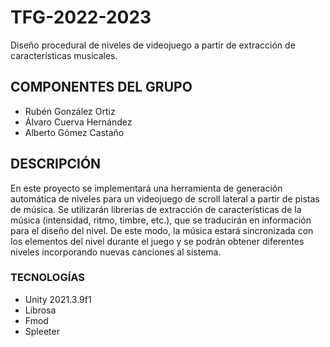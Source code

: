 # TFG-2022-2023
Diseño procedural de niveles de videojuego a partir de extracción de características musicales.
## COMPONENTES DEL GRUPO
- Rubén González Ortiz
- Álvaro Cuerva Hernández
- Alberto Gómez Castaño
## DESCRIPCIÓN
En este proyecto se implementará una herramienta de generación automática de niveles para un videojuego de scroll lateral a partir de pistas de música. Se utilizarán librerías de extracción de características de la música (intensidad, ritmo, timbre, etc.), que se traducirán en información para el diseño del nivel. De este modo, la música estará sincronizada con los elementos del nivel durante el juego y se podrán obtener diferentes niveles incorporando nuevas canciones al sistema.

### TECNOLOGÍAS
- Unity 2021.3.9f1
- Librosa
- Fmod
- Spleeter
